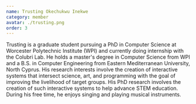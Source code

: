 ```yaml
---
name: Trusting Okechukwu Inekwe
category: member
avatar: ./trusting.png
order: 3
---
```


Trusting is a graduate student pursuing a PhD in Computer Science at Worcester Polytechnic Institute (WPI) and currently doing internship with the Colubri Lab. He holds a master's degree in Computer Science from WPI and a B.S. in Computer Engineering from Eastern Mediterranean University, North Cyprus. His research interests involve the creation of interactive systems that intersect science, art, and programming with the goal of improving the livelihood of target groups. His PhD research involves the creation of such interactive systems to help advance STEM education. During his free time, he enjoys singing and playing musical instruments.
